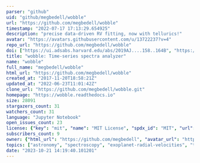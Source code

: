 ```yaml
---
parser: "github"
uid: "github/megbedell/wobble"
url: "https://github.com/megbedell/wobble"
timestamp: "2022-07-17 17:13:29.654925"
description: "precise data-driven RV fitting, now with tellurics!"
avatar: "https://avatars.githubusercontent.com/u/13722237?v=4"
repo_url: "https://github.com/megbedell/wobble"
doi: ["https://ui.adsabs.harvard.edu/abs/2019AJ....158..164B", "https://ui.adsabs.harvard.edu/abs/2020ascl.soft11012B/abstract"]
title: "wobble: Time-series spectra analyzer"
name: "wobble"
full_name: "megbedell/wobble"
html_url: "https://github.com/megbedell/wobble"
created_at: "2017-11-20T18:58:21Z"
updated_at: "2022-06-23T11:01:42Z"
clone_url: "https://github.com/megbedell/wobble.git"
homepage: "https://wobble.readthedocs.io"
size: 28091
stargazers_count: 31
watchers_count: 31
language: "Jupyter Notebook"
open_issues_count: 23
license: {"key": "mit", "name": "MIT License", "spdx_id": "MIT", "url": "https://api.github.com/licenses/mit", "node_id": "MDc6TGljZW5zZTEz"}
subscribers_count: 9
owner: {"html_url": "https://github.com/megbedell", "avatar_url": "https://avatars.githubusercontent.com/u/13722237?v=4", "login": "megbedell", "type": "User"}
topics: ["astronomy", "spectroscopy", "exoplanet-radial-velocities", "tensorflow"]
date: "2023-10-21 14:19:40.101201"
---
```

